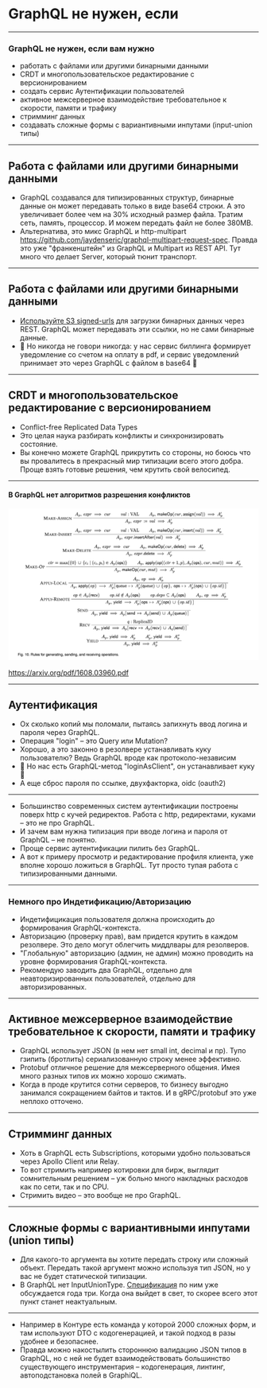 # GraphQL <span class="red">не нужен</span>, если

-----

### GraphQL не нужен, если вам нужно <!-- .element: class="red" -->

- работать с файлами или другими бинарными данными <!-- .element: class="fragment" -->
- CRDT и многопользовательское редактирование с версионированием <!-- .element: class="fragment" -->
- создать сервис Аутентификации пользователей <!-- .element: class="fragment" -->
- активное межсерверное взаимодействие требовательное к скорости, памяти и трафику <!-- .element: class="fragment" -->
- стримминг данных <!-- .element: class="fragment" -->
- создавать сложные формы с вариантивными инпутами (input-union типы) <!-- .element: class="fragment" -->

-----

## Работа с файлами или другими бинарными данными <!-- .element: class="red" -->

<ul>
  <li class="fragment">
    GraphQL создавался для типизированных структур, бинарные данные он может передавать только в виде base64 строки. А это увеличивает более чем на 30% исходный размер файла. Тратим сеть, память, процессор. И можем передать файл не более 380MB.
  </li>
  <li class="fragment">
    Альтернатива, это микс GraphQL и http-multipart <a href="https://github.com/jaydenseric/graphql-multipart-request-spec">https://github.com/jaydenseric/graphql-multipart-request-spec</a>. Правда это уже "франкенштейн" из GraphQL и Multipart из REST API. Тут много что делает Server, который тюнит транспорт.
  </li>
</ul>

-----

## Работа с файлами или другими бинарными данными <!-- .element: class="green" -->

<ul>
  <li class="fragment">
    <a href="https://github.com/nodkz/conf-talks/tree/master/articles/graphql/fileUploads">Используйте S3 signed-urls</a> для загрузки бинарных данных через REST. GraphQL может передавать эти ссылки, но не сами бинарные данные.
  </li>
  <li class="fragment">
    🤗 Но никогда не говори никогда: у нас сервис биллинга формирует уведомление со счетом на оплату в pdf, и сервис уведомлений принимает это через GraphQL с файлом в base64 🤗
  </li>
</ul>

-----

## CRDT и многопользовательское редактирование с версионированием <!-- .element: class="red" -->
  
- Conflict-free Replicated Data Types <!-- .element: class="fragment" -->
- Это целая наука разбирать конфликты и синхронизировать состояние. <!-- .element: class="fragment" -->
- Вы конечно можете GraphQL прикрутить со стороны, но боюсь что вы провалитесь в прекрасный мир типизации всего этого добра. Проще взять готовые решения, чем крутить свой велосипед. <!-- .element: class="fragment" -->

-----
#### В GraphQL нет алгоритмов разрешения конфликтов  <!-- .element: class="red" -->

![crdt](./crdt.png) <!-- .element: style="width: 650px" -->

<https://arxiv.org/pdf/1608.03960.pdf>

-----

## Аутентификация <!-- .element: class="red" -->

- Ох сколько копий мы поломали, пытаясь запихнуть ввод логина и пароля через GraphQL. <!-- .element: class="fragment" -->
- Операция "login" – это Query или Mutation? <!-- .element: class="fragment" -->
- Хорошо, а это законно в резолвере устанавливать куку пользователю? Ведь GraphQL вроде как протоколо-независим <!-- .element: class="fragment" -->
- 🤗 Но нас есть GraphQL-метод "loginAsClient", он устанавливает куку 🤗 <!-- .element: class="fragment" -->
- А еще сброс пароля по ссылке, двухфакторка, oidc (oauth2) <!-- .element: class="fragment" -->

-----

- Большинство современных систем аутентификации построены поверх http c кучей редиректов. Работа с http, редиректами, куками – это не про GraphQL. <!-- .element: class="red" -->
- И зачем вам нужна типизация при вводе логина и пароля от GraphQL – не понятно. <!-- .element: class="fragment red" -->
- Проще сервис аутентификации пилить без GraphQL. <!-- .element: class="fragment green" -->
- А вот к примеру просмотр и редактирование профиля клиента, уже вполне хорошо ложиться в GraphQL. Тут просто тупая работа с типизированными данными. <!-- .element: class="fragment green" -->

-----

### Немного про Индетификацию/Авторизацию <!-- .element: class="gray" -->

- Индетифицикация пользователя должна происходить до формирования GraphQL-контекста. <!-- .element: class="fragment" -->
- Авторизацию (проверку прав), вам придется крутить в каждом резолвере. Это дело могут облегчить миддлвары для резолверов. <!-- .element: class="fragment" -->
- "Глобальную" авторизацию (админ, не админ) можно проводить на уровне формирования GraphQL-контекста. <!-- .element: class="fragment" -->
- Рекомендую заводить два GraphQL, отдельно для неавторизированных пользователей, отдельно для авторизированных. <!-- .element: class="fragment green" -->

-----

## Активное межсерверное взаимодействие требовательное к скорости, памяти и трафику <!-- .element: class="red" -->
  
- GraphQL использует JSON (в нем нет small int, decimal и пр). Тупо гзипить (бротлить) сериализованную строку менее эффективно. <!-- .element: class="fragment" -->
- Protobuf отличное решение для межсерверного общения. Имея много разных типов их можно хорошо сжимать. <!-- .element: class="fragment" -->
- Когда в проде крутится сотни серверов, то бизнесу выгодно занимался сокращением байтов и тактов. И в gRPC/protobuf это уже неплохо отточено. <!-- .element: class="fragment" -->

-----

## Стримминг данных <!-- .element: class="red" -->

- Хоть в GraphQL есть Subscriptions, которыми удобно пользоваться через Apollo Client или Relay. <!-- .element: class="fragment" -->
- То вот стримить например котировки для бирж, выглядит сомнительным решением – уж больно много накладных расходов как по сети, так и по CPU. <!-- .element: class="fragment" -->
- Стримить видео – это вообще не про GraphQL. <!-- .element: class="fragment" -->

-----

## Сложные формы с вариантивными инпутами (union типы) <!-- .element: class="red" -->
  
- Для какого-то аргумента вы хотите передать строку или сложный объект. Передать такой аргумент можно используя тип JSON, но у вас не будет статической типизации. 
- В GraphQL нет InputUnionType. [Спецификация](https://github.com/graphql/graphql-spec/blob/main/rfcs/InputUnion.md) по ним уже обсуждается года три. Когда она выйдет в свет, то скорее всего этот пункт станет неактуальным.

-----

- Например в Контуре есть команда у которой 2000 сложных форм, и там используют DTO с кодогенерацией, и такой подход в разы удобнее и безопаснее. 
- Правда можно накостылить стороннюю валидацию JSON типов в GraphQL, но с ней не будет взаимодействовать большинство существующего инструментария – кодогенерация, линтинг, автоподстановка полей в GraphiQL.

